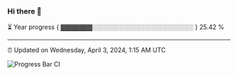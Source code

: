 ### Hi there 👋

⏳ Year progress { ▓▓▓▓▓▓▓░░░░░░░░░░░░░░░░░░░░░░░ } 25.42 %

---

⏰ Updated on Wednesday, April 3, 2024, 1:15 AM UTC

![Progress Bar CI](https://github.com/arthurbuhl/arthurbuhl/workflows/Progress%20Bar%20CI/badge.svg)
